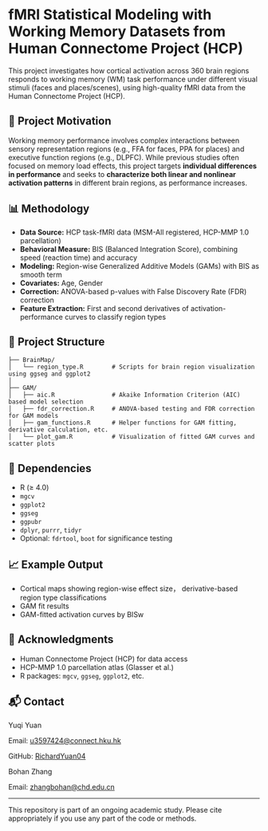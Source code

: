 # fMRI Statistical Modeling with Working Memory Datasets from Human Connectome Project (HCP)

This project investigates how cortical activation across 360 brain regions responds to working memory (WM) task performance under different visual stimuli (faces and places/scenes), using high-quality fMRI data from the Human Connectome Project (HCP).

## 🧠 Project Motivation

Working memory performance involves complex interactions between sensory representation regions (e.g., FFA for faces, PPA for places) and executive function regions (e.g., DLPFC). While previous studies often focused on memory load effects, this project targets **individual differences in performance** and seeks to **characterize both linear and nonlinear activation patterns** in different brain regions, as performance increases.

## 📊 Methodology

- **Data Source:** HCP task-fMRI data (MSM-All registered, HCP-MMP 1.0 parcellation)
- **Behavioral Measure:** BIS (Balanced Integration Score), combining speed (reaction time) and accuracy
- **Modeling:** Region-wise Generalized Additive Models (GAMs) with BIS as smooth term
- **Covariates:** Age, Gender
- **Correction:** ANOVA-based p-values with False Discovery Rate (FDR) correction
- **Feature Extraction:** First and second derivatives of activation-performance curves to classify region types

## 📁 Project Structure

```
├── BrainMap/
│   └── region_type.R        # Scripts for brain region visualization using ggseg and ggplot2
│
├── GAM/
│   ├── aic.R                # Akaike Information Criterion (AIC) based model selection
│   ├── fdr_correction.R     # ANOVA-based testing and FDR correction for GAM models
│   ├── gam_functions.R      # Helper functions for GAM fitting, derivative calculation, etc.
│   └── plot_gam.R           # Visualization of fitted GAM curves and scatter plots
```

## 📌 Dependencies

- R (≥ 4.0)
- `mgcv`
- `ggplot2`
- `ggseg`
- `ggpubr`
- `dplyr`, `purrr`, `tidyr`
- Optional: `fdrtool`, `boot` for significance testing

## 📈 Example Output

- Cortical maps showing region-wise effect size， derivative-based region type classifications
- GAM fit results
- GAM-fitted activation curves by BISw
  

## 🙏 Acknowledgments

- Human Connectome Project (HCP) for data access
- HCP-MMP 1.0 parcellation atlas (Glasser et al.)
- R packages: `mgcv`, `ggseg`, `ggplot2`, etc.

## 📬 Contact

Yuqi Yuan

Email: u3597424@connect.hku.hk

GitHub: [RichardYuan04](https://github.com/RichardYuan04)

Bohan Zhang

Email: zhangbohan@chd.edu.cn

---

This repository is part of an ongoing academic study. Please cite appropriately if you use any part of the code or methods.

